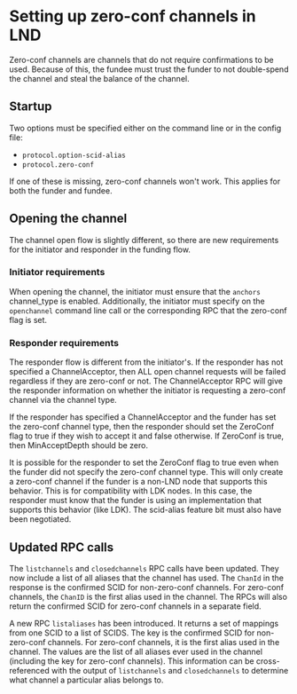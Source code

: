 # Setting up zero-conf channels in LND

Zero-conf channels are channels that do not require confirmations to be used. Because of this,
the fundee must trust the funder to not double-spend the channel and steal the balance of the
channel.

## Startup

Two options must be specified either on the command line or in the config file:
- `protocol.option-scid-alias`
- `protocol.zero-conf`

If one of these is missing, zero-conf channels won't work. This applies for both the funder
and fundee.

## Opening the channel

The channel open flow is slightly different, so there are new requirements for the
initiator and responder in the funding flow.

### Initiator requirements

When opening the channel, the initiator must ensure that the `anchors` channel_type is
enabled. Additionally, the initiator must specify on the `openchannel` command line call
or the corresponding RPC that the zero-conf flag is set.

### Responder requirements

The responder flow is different from the initiator's. If the responder has not specified
a ChannelAcceptor, then ALL open channel requests will be failed regardless if they are
zero-conf or not. The ChannelAcceptor RPC will give the responder information on whether
the initiator is requesting a zero-conf channel via the channel type.

If the responder has specified a ChannelAcceptor and the funder has set the zero-conf
channel type, then the responder should set the ZeroConf flag to true if they wish to
accept it and false otherwise. If ZeroConf is true, then MinAcceptDepth should be zero.

It is possible for the responder to set the ZeroConf flag to true even when the funder
did not specify the zero-conf channel type. This will only create a zero-conf channel if
the funder is a non-LND node that supports this behavior. This is for compatibility with
LDK nodes. In this case, the responder must know that the funder is using an implementation
that supports this behavior (like LDK). The scid-alias feature bit must also have been
negotiated.

## Updated RPC calls

The `listchannels` and `closedchannels` RPC calls have been updated. They now include a
list of all aliases that the channel has used. The `ChanId` in the response is the
confirmed SCID for non-zero-conf channels. For zero-conf channels, the `ChanID` is the
first alias used in the channel. The RPCs will also return the confirmed SCID for
zero-conf channels in a separate field.

A new RPC `listaliases` has been introduced. It returns a set of mappings from one SCID
to a list of SCIDS. The key is the confirmed SCID for non-zero-conf channels. For
zero-conf channels, it is the first alias used in the channel. The values are the list
of all aliases ever used in the channel (including the key for zero-conf channels). This
information can be cross-referenced with the output of `listchannels` and `closedchannels`
to determine what channel a particular alias belongs to.